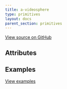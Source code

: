 ```yaml
---
title: a-videosphere
type: primitives
layout: docs
parent_section: primitives
---
```


[View source on GitHub](https://github.com/aframevr/aframe/blob/master/elements/templates/a-videosphere.html)

## Attributes


## Examples


[View examples](https://aframevr.github.io/aframe/examples/)
